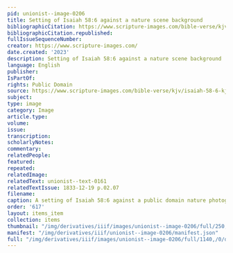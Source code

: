 ```yaml
---
pid: unionist--image-0206
title: Setting of Isaiah 58:6 against a nature scene background
bibliographicCitation: https://www.scripture-images.com/bible-verse/kjv/isaiah-58-6-kjv.php
bibliographicCitation.republished: 
fullIssueSequenceNumber: 
creator: https://www.scripture-images.com/
date.created: '2023'
description: Setting of Isaiah 58:6 against a nature scene background
language: English
publisher: 
IsPartOf: 
rights: Public Domain
source: https://www.scripture-images.com/bible-verse/kjv/isaiah-58-6-kjv.php
subject: 
type: image
category: Image
article.type: 
volume: 
issue: 
transcription: 
scholarlyNotes: 
commentary: 
relatedPeople: 
featured: 
repeated: 
relatedImage: 
relatedText: unionist--text-0161
relatedTextIssue: 1833-12-19 p.02.07
filename: 
caption: A setting of Isaiah 58:6 against a public domain nature photograph
order: '617'
layout: items_item
collection: items
thumbnail: "/img/derivatives/iiif/images/unionist--image-0206/full/250,/0/default.jpg"
manifest: "/img/derivatives/iiif/unionist--image-0206/manifest.json"
full: "/img/derivatives/iiif/images/unionist--image-0206/full/1140,/0/default.jpg"
---
```

